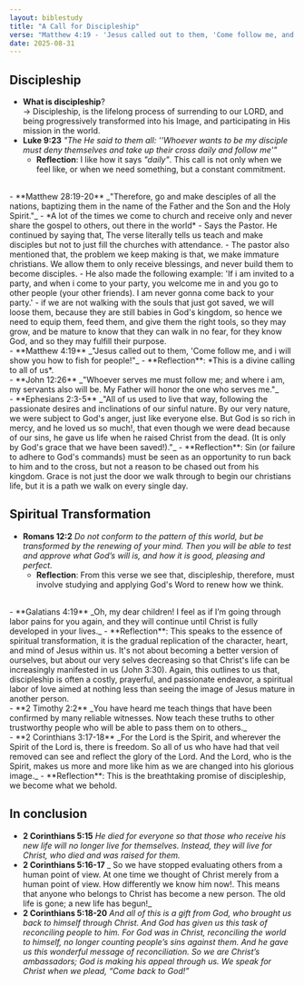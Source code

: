 ```yaml
---
layout: biblestudy
title: "A Call for Discipleship"
verse: "Matthew 4:19 - 'Jesus called out to them, 'Come follow me, and i will show you how to fish for people!''"
date: 2025-08-31
---
```


## Discipleship
- **What is discipleship**? <br>
    -> Discipleship, is the lifelong process of surrending to our LORD, and being progressively transformed into his Image, and participating in His mission in the world.
- **Luke 9:23** _"The He said to them all: ''Whoever wants to be my disciple must deny themselves and take up their cross daily and follow me'"_
    - **Reflection**: I like how it says *"daily"*. This call is not only when we feel like, or when we need something, but a constant commitment.

<br>
- **Matthew 28:19-20** _"Therefore, go and make desciples of all the nations, baptizing them in the name of the Father and the Son and the Holy Spirit."_
    - *A lot of the times we come to church and receive only and never share the gospel to others, out there in the world* - Says the Pastor. He continued by saying that, The verse literally tells us teach and make disciples but not to just fill the churches with attendance.
    - The pastor also mentioned that, the problem we keep making is that, we make immature christians. We allow them to only receive blessings, and never build them to become disciples.
    - He also made the following example: 'If i am invited to a party, and when i come to your party, you welcome me in and you go to other people (your other friends). I am never gonna come back to your party.' - if we are not walking with the souls that just got saved, we will loose them, because they are still babies in God's kingdom, so hence we need to equip them, feed them, and give them the right tools, so they may grow, and be mature to know that they can walk in no fear, for they know God, and so they may fulfill their purpose.

<br>
- **Matthew 4:19** _"Jesus called out to them, 'Come follow me, and i will show you how to fish for people!"_
    - **Reflection**: *This is a divine calling to all of us*.

<br>
- **John 12:26** _"Whoever serves me must follow me; and where i am, my servants also will be. My Father will honor the one who serves me."_

<br>
- **Ephesians 2:3-5** _"All of us used to live that way, following the passionate desires and inclinations of our sinful nature. By our very nature, we were subject to God's anger, just like everyone else. But God is so rich in mercy, and he loved us so much!, that even though we were dead because of our sins, he gave us life when he raised Christ from the dead. (It is only by God's grace that we have been saved!)."_ 
    - **Reflection**: Sin (or failure to adhere to God's commands) must be seen as an opportunity to run back to him and to the cross, but not a reason to be chased out from his kingdom. Grace is not just the door we walk through to begin our christians life, but it is a path we walk on every single day.

## Spiritual Transformation
- **Romans 12:2** _Do not conform to the pattern of this world, but be transformed by the renewing of your mind. Then you will be able to test and approve what God’s will is, and how it is good, pleasing and perfect._
    - **Reflection**: From this verse we see that, discipleship, therefore, must involve studying and applying God's Word to renew how we think.

<br>
- **Galatians 4:19** _Oh, my dear children! I feel as if I’m going through labor pains for you again, and they will continue until Christ is fully developed in your lives._
    - **Reflection**: This speaks to the essence of spiritual transformation, it is the gradual replication of the character, heart, and mind of Jesus within us. It's not about becoming a better version of ourselves, but about our very selves decreasing so that Christ's life can be increasingly manifested in us (John 3:30). Again, this outlines to us that, discipleship is often a costly, prayerful, and passionate endeavor, a spiritual labor of love aimed at nothing less than seeing the image of Jesus mature in another person.

<br>
- **2 Timothy 2:2** _You have heard me teach things that have been confirmed by many reliable witnesses. Now teach these truths to other trustworthy people who will be able to pass them on to others._

<br>
- **2 Corinthians 3:17-18** _For the Lord is the Spirit, and wherever the Spirit of the Lord is, there is freedom. So all of us who have had that veil removed can see and reflect the glory of the Lord. And the Lord, who is the Spirit, makes us more and more like him as we are changed into his glorious image._
    - **Reflection**: This is the breathtaking promise of discipleship, we become what we behold.

## In conclusion
- **2 Corinthians 5:15** _He died for everyone so that those who receive his new life will no longer live for themselves. Instead, they will live for Christ, who died and was raised for them._
- **2 Corinthians 5:16-17** _ So we have stopped evaluating others from a human point of view. At one time we thought of Christ merely from a human point of view. How differently we know him now!. This means that anyone who belongs to Christ has become a new person. The old life is gone; a new life has begun!_
- **2 Corinthians 5:18-20** _And all of this is a gift from God, who brought us back to himself through Christ. And God has given us this task of reconciling people to him. For God was in Christ, reconciling the world to himself, no longer counting people’s sins against them. And he gave us this wonderful message of reconciliation. So we are Christ’s ambassadors; God is making his appeal through us. We speak for Christ when we plead, “Come back to God!”_
